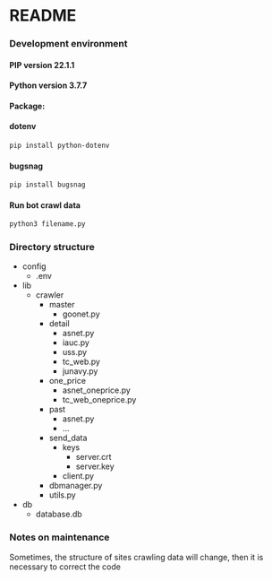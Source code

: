# README
### Development environment
#### PIP version 22.1.1
#### Python version 3.7.7
#### Package:
  #### dotenv
  ```bash
  pip install python-dotenv
  ```
  #### bugsnag
  ```bash
  pip install bugsnag
  ```
#### Run bot crawl data
```bash
python3 filename.py 
```
### Directory structure
- config
  - .env
- lib
  - crawler
    - master
      - goonet.py
    - detail
      - asnet.py
      - iauc.py
      - uss.py
      - tc_web.py
      - junavy.py 
    - one_price
      - asnet_oneprice.py
      - tc_web_oneprice.py
    - past
      - asnet.py
      - ...
    - send_data
      - keys
        - server.crt
        - server.key
      - client.py
    - dbmanager.py
    - utils.py
- db
  - database.db

### Notes on maintenance
Sometimes, the structure of sites crawling data will change, then it is necessary to correct the code